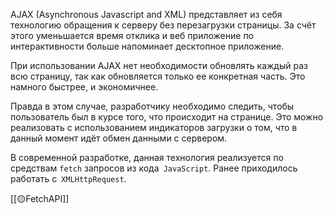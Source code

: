 AJAX (Asynchronous Javascript and XML) представляет из себя технологию обращения к серверу без перезагрузки страницы. За счёт этого уменьшается время отклика и веб приложение по интерактивности больше напоминает десктопное приложение.

При использовании AJAX нет необходимости обновлять каждый раз всю страницу, так как обновляется только ее конкретная часть. Это намного быстрее, и экономичнее. 

Правда в этом случае, разработчику необходимо следить, чтобы пользователь был в курсе того, что происходит на странице. Это можно реализовать с использованием индикаторов загрузки о том, что в данный момент идёт обмен данными с сервером.

В современной разработке, данная технология реализуется по средствам `fetch` запросов из кода` JavaScript`. Ранее приходилось работать с` XMLHttpRequest`.

[[🟡FetchAPI]]